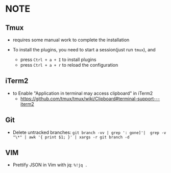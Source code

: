 # NOTE

## Tmux

* requires some manual work to complete the installation

* To install the plugins, you need to start a session(just run `tmux`), and
  * press `Ctrl + a + I` to install plugins
  * press `Ctrl + a + r` to reload the configuration

## iTerm2

* to Enable "Application in terminal may access clipboard" in iTerm2
  * https://github.com/tmux/tmux/wiki/Clipboard#terminal-support---iterm2

## Git

* Delete untracked branches: `git branch -vv | grep ': gone]'|  grep -v "\*" | awk '{ print $1; }' | xargs -r git branch -d`

## VIM

* Prettify JSON in Vim with jq: `%!jq .`
